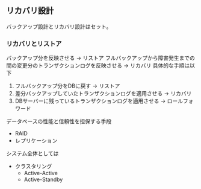 ## リカバリ設計
バックアップ設計とリカバリ設計はセット。

### リカバリとリストア
バックアップ分を反映させる -> リストア
フルバックアップから障害発生までの間の変更分のトランザクションログを反映させる -> リカバリ
具体的な手順は以下<br>
1. フルバックアップ分をDBに戻す -> リストア
2. 差分バックアップしていたトランザクションログを適用させる -> リカバリ
3. DBサーバーに残っているトランザクションログを適用させる -> ロールフォワード 

データベースの性能と信頼性を担保する手段
- RAID
- レプリケーション

システム全体としては
- クラスタリング
  - Active-Active
  - Active-Standby
